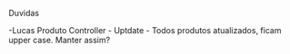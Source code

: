 Duvidas

-Lucas
Produto Controller - Uptdate 
    - Todos produtos atualizados, ficam upper case. Manter assim?